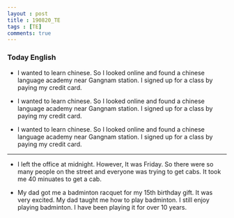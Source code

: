 ```yaml
---
layout : post
title : 190820_TE
tags : [TE]
comments: true
---
```

### Today English
- I wanted to learn chinese. So I looked online and found a chinese language academy near Gangnam station. I signed up for a class by paying my credit card.

- I wanted to learn chinese. So I looked online and found a chinese language academy near Gangnam station. I signed up for a class by paying my credit card.

- I wanted to learn chinese. So I looked online and found a chinese language academy near Gangnam station. I signed up for a class by paying my credit card.

* * *

- I left the office at midnight. However, It was Friday. So there were so many people on the street and everyone was trying to get cabs. It took me 40 minuates to get a cab.

- My dad got me a badminton racquet for my 15th birthday gift. It was very excited. My dad taught me how to play badminton. I still enjoy playing badminton. I have been playing it for over 10 years.

